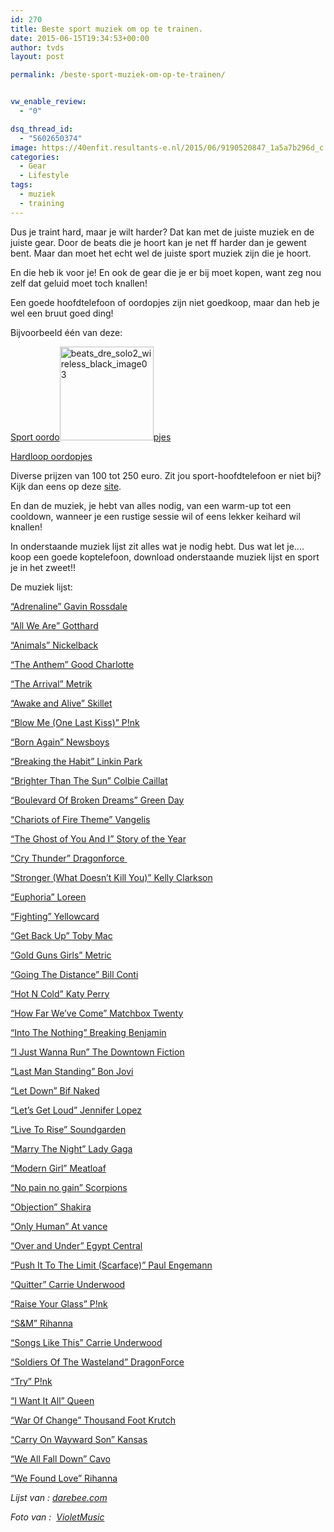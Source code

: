 ```yaml
---
id: 270
title: Beste sport muziek om op te trainen.
date: 2015-06-15T19:34:53+00:00
author: tvds
layout: post

permalink: /beste-sport-muziek-om-op-te-trainen/


vw_enable_review:
  - "0"

dsq_thread_id:
  - "5602650374"
image: https://40enfit.resultants-e.nl/2015/06/9190520847_1a5a7b296d_c.jpg
categories:
  - Gear
  - Lifestyle
tags:
  - muziek
  - training
---
```

Dus je traint hard, maar je wilt harder? Dat kan met de juiste muziek en de juiste gear. Door de beats die je hoort kan je net ff harder dan je gewent bent. Maar dan moet het echt wel de juiste sport muziek zijn die je hoort.

En die heb ik voor je! En ook de gear die je er bij moet kopen, want zeg nou zelf dat geluid moet toch knallen!<!--more-->

Een goede hoofdtelefoon of oordopjes zijn niet goedkoop, maar dan heb je wel een bruut goed ding!

Bijvoorbeeld één van deze:

[Sport oordo<img class="alignleft size-thumbnail wp-image-272" src="https://40enfit.resultants-e.nl/2015/06/beats_dre_solo2_wireless_black_image03-150x150.jpg" alt="beats_dre_solo2_wireless_black_image03" width="150" height="150" srcset="https://40enfit.resultants-e.nl/2015/06/beats_dre_solo2_wireless_black_image03-150x150.jpg 150w, https://40enfit.resultants-e.nl/2015/06/beats_dre_solo2_wireless_black_image03-80x80.jpg 80w, https://40enfit.resultants-e.nl/2015/06/beats_dre_solo2_wireless_black_image03.jpg 300w" sizes="(max-width: 150px) 100vw, 150px" />pjes](https://www.40enfit.nl/run/sport-oordopjes/)
  
[Hardloop oordopjes](https://www.40enfit.nl/run/hardloop-oordopjes/)

Diverse prijzen van 100 tot 250 euro. Zit jou sport-hoofdtelefoon er niet bij? Kijk dan eens op deze <a href="https://www.40enfit.nl/run/oordopjes/" target="_blank" rel="noopener">site</a>.

En dan de muziek, je hebt van alles nodig, van een warm-up tot een cooldown, wanneer je een rustige sessie wil of eens lekker keihard wil knallen!

In onderstaande muziek lijst zit alles wat je nodig hebt. Dus wat let je&#8230;. koop een goede koptelefoon, download onderstaande muziek lijst en sport je in het zweet!!

De muziek lijst:
  
<a href="http://goo.gl/nwoXfG" target="_blank" rel="noopener">&#8220;Adrenaline&#8221; Gavin Rossdale</a>
  
<a href="http://goo.gl/WSAMc4" target="_blank" rel="noopener">&#8220;All We Are&#8221; Gotthard</a>
  
<a href="http://goo.gl/rOKCd3" target="_blank" rel="noopener">&#8220;Animals&#8221; Nickelback</a>
  
<a href="http://goo.gl/QoCSk7" target="_blank" rel="noopener">&#8220;The Anthem&#8221; Good Charlotte</a>
  
<a href="http://goo.gl/QPLvBO" target="_blank" rel="noopener">&#8220;The Arrival&#8221; Metrik</a>
  
<a href="http://goo.gl/h8opaA" target="_blank" rel="noopener">&#8220;Awake and Alive&#8221; Skillet</a>
  
<a href="http://goo.gl/oauEUT" target="_blank" rel="noopener">&#8220;Blow Me (One Last Kiss)&#8221; P!nk</a>
  
<a href="http://goo.gl/7grNf8" target="_blank" rel="noopener">&#8220;Born Again&#8221; Newsboys</a>
  
<a href="http://goo.gl/gbiFvv" target="_blank" rel="noopener">&#8220;Breaking the Habit&#8221; Linkin Park</a>
  
<a href="http://goo.gl/2QviWv" target="_blank" rel="noopener">&#8220;Brighter Than The Sun&#8221; Colbie Caillat</a>
  
<a href="http://goo.gl/0K80y8" target="_blank" rel="noopener">&#8220;Boulevard Of Broken Dreams&#8221; Green Day</a>
  
<a href="http://goo.gl/Jyy4Xh" target="_blank" rel="noopener">&#8220;Chariots of Fire Theme&#8221; Vangelis</a>
  
<a href="http://goo.gl/RGhWEX" target="_blank" rel="noopener">&#8220;The Ghost of You And I&#8221; Story of the Year</a>
  
<a href="http://goo.gl/9CXxjT" target="_blank" rel="noopener">&#8220;Cry Thunder&#8221; Dragonforce </a>
  
<a href="http://goo.gl/j7hdHD" target="_blank" rel="noopener">&#8220;Stronger (What Doesn&#8217;t Kill You)&#8221; Kelly Clarkson</a>
  
<a href="http://goo.gl/as8wE8" target="_blank" rel="noopener">&#8220;Euphoria&#8221; Loreen</a>
  
<a href="http://goo.gl/kIH5Pa" target="_blank" rel="noopener">&#8220;Fighting&#8221; Yellowcard</a>
  
<a href="http://goo.gl/Oiprwk" target="_blank" rel="noopener">&#8220;Get Back Up&#8221; Toby Mac</a>
  
<a href="http://goo.gl/ZJqlXF" target="_blank" rel="noopener">&#8220;Gold Guns Girls&#8221; Metric</a>
  
<a href="http://goo.gl/uZUkj3" target="_blank" rel="noopener">&#8220;Going The Distance&#8221; Bill Conti</a>
  
<a href="http://goo.gl/R6tZfu" target="_blank" rel="noopener">&#8220;Hot N Cold&#8221; Katy Perry</a>
  
<a href="http://goo.gl/T3ruzI" target="_blank" rel="noopener">&#8220;How Far We&#8217;ve Come&#8221; Matchbox Twenty</a>
  
<a href="http://goo.gl/toSnzt" target="_blank" rel="noopener">&#8220;Into The Nothing&#8221; Breaking Benjamin</a>
  
<a href="http://goo.gl/AOgo1S" target="_blank" rel="noopener">&#8220;I Just Wanna Run&#8221; The Downtown Fiction</a>
  
<a href="http://goo.gl/G2t8x3" target="_blank" rel="noopener">&#8220;Last Man Standing&#8221; Bon Jovi</a>
  
<a href="http://goo.gl/G456n9" target="_blank" rel="noopener">&#8220;Let Down&#8221; Bif Naked</a>
  
<a href="http://goo.gl/MX5yV9" target="_blank" rel="noopener">&#8220;Let&#8217;s Get Loud&#8221; Jennifer Lopez</a>
  
<a href="http://goo.gl/42motB" target="_blank" rel="noopener">&#8220;Live To Rise&#8221; Soundgarden</a>
  
<a href="http://goo.gl/7aSj2s" target="_blank" rel="noopener">&#8220;Marry The Night&#8221; Lady Gaga</a>
  
<a href="http://goo.gl/TczkfR" target="_blank" rel="noopener">&#8220;Modern Girl&#8221; Meatloaf</a>
  
<a href="http://goo.gl/U76qfr" target="_blank" rel="noopener">&#8220;No pain no gain&#8221; Scorpions</a>
  
<a href="http://goo.gl/0FGi1c" target="_blank" rel="noopener">&#8220;Objection&#8221; Shakira</a>
  
<a href="http://goo.gl/sJVTRQ" target="_blank" rel="noopener">&#8220;Only Human&#8221; At vance</a>
  
<a href="http://goo.gl/zOSEPC" target="_blank" rel="noopener">&#8220;Over and Under&#8221; Egypt Central</a>
  
<a href="http://goo.gl/vodi8m" target="_blank" rel="noopener">&#8220;Push It To The Limit (Scarface)&#8221; Paul Engemann</a>
  
<a href="http://goo.gl/cLOqJC" target="_blank" rel="noopener">&#8220;Quitter&#8221; Carrie Underwood</a>
  
<a href="http://goo.gl/r8jYj5" target="_blank" rel="noopener">&#8220;Raise Your Glass&#8221; P!nk</a>
  
<a href="http://goo.gl/WRZLcF" target="_blank" rel="noopener">&#8220;S&M&#8221; Rihanna</a>
  
<a href="http://goo.gl/0eZpBB" target="_blank" rel="noopener">&#8220;Songs Like This&#8221; Carrie Underwood</a>
  
<a href="http://goo.gl/5EmBUX" target="_blank" rel="noopener">&#8220;Soldiers Of The Wasteland&#8221; DragonForce</a>
  
<a href="http://goo.gl/CTnFhr" target="_blank" rel="noopener">&#8220;Try&#8221; P!nk</a>
  
<a href="http://goo.gl/NAfbrr" target="_blank" rel="noopener">&#8220;I Want It All&#8221; Queen</a>
  
<a href="http://goo.gl/vcvG1p" target="_blank" rel="noopener">&#8220;War Of Change&#8221; Thousand Foot Krutch</a>
  
<a href="http://goo.gl/Uq0xKE" target="_blank" rel="noopener">&#8220;Carry On Wayward Son&#8221; Kansas</a>
  
<a href="http://goo.gl/T7pFuY" target="_blank" rel="noopener">&#8220;We All Fall Down&#8221; Cavo</a>
  
<a href="http://goo.gl/hxayX0" target="_blank" rel="noopener">&#8220;We Found Love&#8221; Rihanna</a>

_Lijst van : [darebee.com](http://darebee.com/)_

_Foto van :  [VioletMusic](https://www.flickr.com/photos/violet96/)_